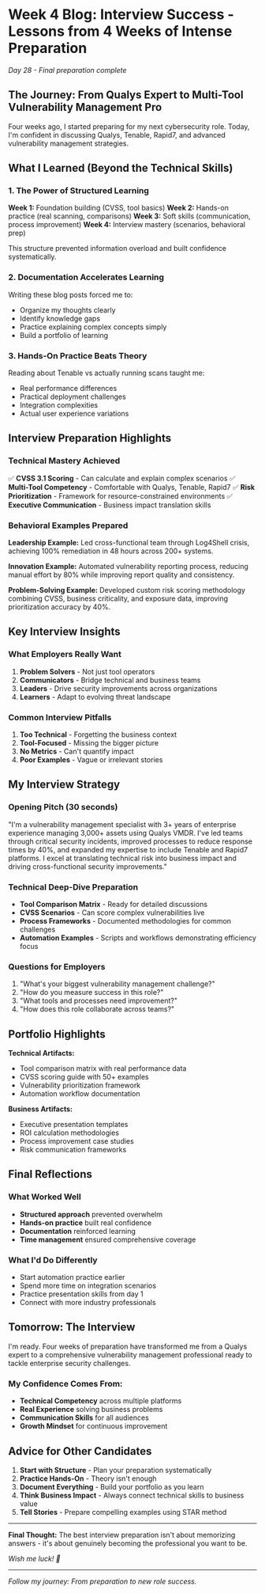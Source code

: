 # Week 4 Blog: Interview Success - Lessons from 4 Weeks of Intense Preparation

*Day 28 - Final preparation complete*

## The Journey: From Qualys Expert to Multi-Tool Vulnerability Management Pro

Four weeks ago, I started preparing for my next cybersecurity role. Today, I'm confident in discussing Qualys, Tenable, Rapid7, and advanced vulnerability management strategies.

## What I Learned (Beyond the Technical Skills)

### 1. The Power of Structured Learning
**Week 1:** Foundation building (CVSS, tool basics)
**Week 2:** Hands-on practice (real scanning, comparisons)
**Week 3:** Soft skills (communication, process improvement)
**Week 4:** Interview mastery (scenarios, behavioral prep)

This structure prevented information overload and built confidence systematically.

### 2. Documentation Accelerates Learning
Writing these blog posts forced me to:
- Organize my thoughts clearly
- Identify knowledge gaps
- Practice explaining complex concepts simply
- Build a portfolio of learning

### 3. Hands-On Practice Beats Theory
Reading about Tenable vs actually running scans taught me:
- Real performance differences
- Practical deployment challenges
- Integration complexities
- Actual user experience variations

## Interview Preparation Highlights

### Technical Mastery Achieved
✅ **CVSS 3.1 Scoring** - Can calculate and explain complex scenarios
✅ **Multi-Tool Competency** - Comfortable with Qualys, Tenable, Rapid7
✅ **Risk Prioritization** - Framework for resource-constrained environments
✅ **Executive Communication** - Business impact translation skills

### Behavioral Examples Prepared
**Leadership Example:**
Led cross-functional team through Log4Shell crisis, achieving 100% remediation in 48 hours across 200+ systems.

**Innovation Example:**
Automated vulnerability reporting process, reducing manual effort by 80% while improving report quality and consistency.

**Problem-Solving Example:**
Developed custom risk scoring methodology combining CVSS, business criticality, and exposure data, improving prioritization accuracy by 40%.

## Key Interview Insights

### What Employers Really Want
1. **Problem Solvers** - Not just tool operators
2. **Communicators** - Bridge technical and business teams
3. **Leaders** - Drive security improvements across organizations
4. **Learners** - Adapt to evolving threat landscape

### Common Interview Pitfalls
1. **Too Technical** - Forgetting the business context
2. **Tool-Focused** - Missing the bigger picture
3. **No Metrics** - Can't quantify impact
4. **Poor Examples** - Vague or irrelevant stories

## My Interview Strategy

### Opening Pitch (30 seconds)
"I'm a vulnerability management specialist with 3+ years of enterprise experience managing 3,000+ assets using Qualys VMDR. I've led teams through critical security incidents, improved processes to reduce response times by 40%, and expanded my expertise to include Tenable and Rapid7 platforms. I excel at translating technical risk into business impact and driving cross-functional security improvements."

### Technical Deep-Dive Preparation
- **Tool Comparison Matrix** - Ready for detailed discussions
- **CVSS Scenarios** - Can score complex vulnerabilities live
- **Process Frameworks** - Documented methodologies for common challenges
- **Automation Examples** - Scripts and workflows demonstrating efficiency focus

### Questions for Employers
1. "What's your biggest vulnerability management challenge?"
2. "How do you measure success in this role?"
3. "What tools and processes need improvement?"
4. "How does this role collaborate across teams?"

## Portfolio Highlights

**Technical Artifacts:**
- Tool comparison matrix with real performance data
- CVSS scoring guide with 50+ examples
- Vulnerability prioritization framework
- Automation workflow documentation

**Business Artifacts:**
- Executive presentation templates
- ROI calculation methodologies
- Process improvement case studies
- Risk communication frameworks

## Final Reflections

### What Worked Well
- **Structured approach** prevented overwhelm
- **Hands-on practice** built real confidence
- **Documentation** reinforced learning
- **Time management** ensured comprehensive coverage

### What I'd Do Differently
- Start automation practice earlier
- Spend more time on integration scenarios
- Practice presentation skills from day 1
- Connect with more industry professionals

## Tomorrow: The Interview

I'm ready. Four weeks of preparation have transformed me from a Qualys expert to a comprehensive vulnerability management professional ready to tackle enterprise security challenges.

### My Confidence Comes From:
- **Technical Competency** across multiple platforms
- **Real Experience** solving business problems
- **Communication Skills** for all audiences
- **Growth Mindset** for continuous improvement

## Advice for Other Candidates

1. **Start with Structure** - Plan your preparation systematically
2. **Practice Hands-On** - Theory isn't enough
3. **Document Everything** - Build your portfolio as you learn
4. **Think Business Impact** - Always connect technical skills to business value
5. **Tell Stories** - Prepare compelling examples using STAR method

---

**Final Thought:** The best interview preparation isn't about memorizing answers - it's about genuinely becoming the professional you want to be.

*Wish me luck! 🚀*

---
*Follow my journey: From preparation to new role success.*